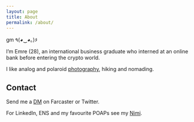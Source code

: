 ```yaml
---
layout: page
title: About
permalink: /about/
---
```


gm ٩(◕‿◕｡)۶

I’m Emre (28), an international business graduate who interned at an online bank before entering the crypto world.

I like analog and polaroid [photography](/photography/), hiking and nomading.

## Contact
Send me a [DM](https://nf.td/emre) on Farcaster or Twitter. 

For LinkedIn, ENS and my favourite POAPs see my [Nimi](https://ekinci.eth.limo/).
